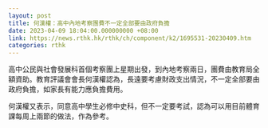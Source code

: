 ```yaml
---
layout: post
title: 何漢權：高中內地考察團費不一定全部要由政府負擔
date: 2023-04-09 18:04:00.000000000 +08:00
link: https://news.rthk.hk/rthk/ch/component/k2/1695531-20230409.htm
categories: rthk
---
```


高中公民與社會發展科首個考察團上星期出發，到內地考察兩日，團費由教育局全額資助。教育評議會會長何漢權認為，長遠要考慮財政支出情況，不一定全部要由政府負擔，如家長有能力應負擔費用。

何漢權又表示，同意高中學生必修中史科，但不一定要考試，認為可以用目前體育課每周上兩節的做法，作為參考。
